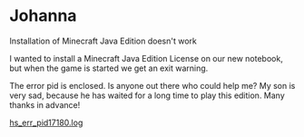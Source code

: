# Johanna
Installation of Minecraft Java Edition doesn't work

I wanted to install a Minecraft Java Edition License on our new notebook, but when the game is started we get an exit warning. 

The error pid is enclosed. Is anyone out there who could help  me? My son is very sad, because he has waited for a long time to play this edition.
Many thanks in advance!

[hs_err_pid17180.log](https://github.com/annahoj75/Johanna/files/7780882/hs_err_pid17180.log)
